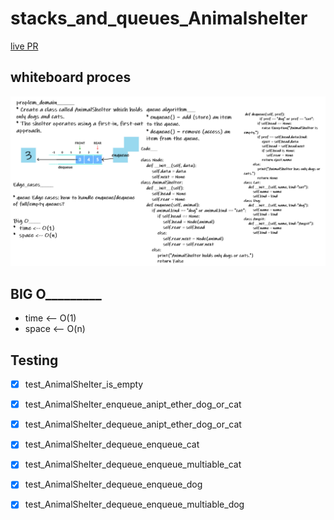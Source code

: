 # stacks_and_queues_Animalshelter

[live PR](https://github.com/BasharTaamneh/data-structures-and-algorithms/pull/26)

## whiteboard proces
![](shelter.png)

## BIG O_________
*  time <-- O(1)
*  space <-- O(n)

## Testing

- [x] test_AnimalShelter_is_empty

- [x] test_AnimalShelter_enqueue_anipt_ether_dog_or_cat

- [x] test_AnimalShelter_dequeue_anipt_ether_dog_or_cat

- [x] test_AnimalShelter_dequeue_enqueue_cat

- [x] test_AnimalShelter_dequeue_enqueue_multiable_cat

- [x] test_AnimalShelter_dequeue_enqueue_dog

- [x] test_AnimalShelter_dequeue_enqueue_multiable_dog

